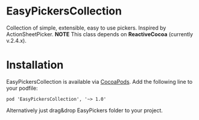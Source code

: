 # EasyPickersCollection
Collection of simple, extensible, easy to use pickers. Inspired by ActionSheetPicker.
**NOTE** This class depends on **ReactiveCocoa** (currently v.2.4.x).

# Installation
EasyPickersCollection is available via [CocoaPods](http://cocoapods.org/). Add the following line to your podfile:

    pod 'EasyPickersCollection', '~> 1.0'

Alternatively just drag&drop EasyPickers folder to your project.
